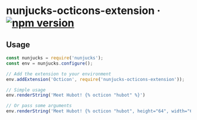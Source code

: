 # nunjucks-octicons-extension &middot; [![npm version](https://img.shields.io/npm/v/nunjucks-octicons-extension.svg?style=flat)](https://www.npmjs.com/package/nunjucks-octicons-extension)

## Usage

```js
const nunjucks = require('nunjucks');
const env = nunjucks.configure();

// Add the extension to your environment
env.addExtension('Octicon', require('nunjucks-octicons-extension'));

// Simple usage
env.renderString('Meet Hubot! {% octicon "hubot" %}')

// Or pass some arguments
env.renderString('Meet Hubot! {% octicon "hubot", height="64", width="64", class="m-1" %}')
```